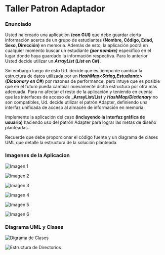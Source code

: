 # Taller Patron Adaptador

### Enunciado
Usted ha creado una aplicación **(con GUI)** que debe guardar cierta información acerca de un grupo de estudiantes **(Nombre, Código, Edad, Sexo, Dirección)** en memoria. Además de esto, la aplicación podrá en cualquier momento buscar un estudiante **_(por nombre)_** específico en el lugar donde haya guardado la información respectiva. Para lo anterior Usted decide utilizar un **_ArrayList<Estudiante>_ (_List<Estudiante>_ en C#).**

Sin embargo luego de esto Ud. decide que es tiempo de cambiar la estructura de datos
utilizada por un **_HashMap<String,Estudiante>_** **(_Dictionary en C#_)** por razones de performance, pero intuye que es posible que en el futuro pueda cambiar nuevamente dicha estructura por otra más adecuada. Para no afectar el resto de la aplicación y teniendo en cuenta que las interfaces de acceso de **_ArrayList/List** y **_HashMap/Dictionary_** no son compatibles, Ud. decide utilizar el patrón Adapter, definiendo una interfaz unificada de acceso al almacén de información en memoria.

Implemente la aplicación del caso **(incluyendo la interfaz gráfica de usuario)** haciendo uso del patrón Adapter para lograr las metas de diseño planteadas.

Recuerde que debe proporcionar el código fuente y un diagrama de clases UML que detalle
la estructura de la solución planteada.

### Imagenes de la Aplicacion

![Imagen 1](/Images/1.png "Imagen 1")

![Imagen 2](/Images/2.png "Imagen 2")

![Imagen 3](/Images/3.png "Imagen 3")

![Imagen 4](/Images/4.png "Imagen 4")

![Imagen 5](/Images/5.png "Imagen 5")

![Imagen 6](/Images/6.png "Imagen 6")

### Diagrama UML y Clases

![Digrama de Clases](/Images/ClassDiagram1.png "Diagrama de Clases")

![Estructura de Directorios](/Images/DirectoryStructure.png "Estructura de Directorios")